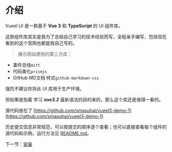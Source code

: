 # 介绍

Vueel UI 是一款基于 **Vue 3** 和 **TypeScript** 的 UI 组件库。

这款组件库其实是我为了总结自己学习的技术经验而写，全程亲手编写，包括现在看到的这个官网也都是我自己写的。

> 展示网站使用的第三方库： 

- 事件总线`mitt`
- 代码美化`prismjs`
- GitHub MD文档 样式`github-markdown-css`

强烈不建议你将此 UI 库用于生产环境。

但如果是抱着 学习 ***vue3.2*** 最新语法的目的来的，那么这个库还是值得一看的。

源代码放在了 [https://github.com/xmasuhai/vueel3-demo-1](https://github.com/xmasuhai/vueel3-demo-1)

历史提交信息非常规范，可以按提交的顺序逐个查看；也可以直接查看每个组件的源代码和示例，运行方法见 [README.md](#/docs/readme)。

下一节：[安装](#/docs/install)
